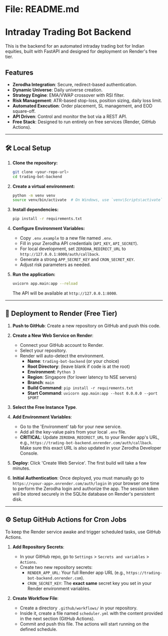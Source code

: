 # File: README.md

# Intraday Trading Bot Backend

This is the backend for an automated intraday trading bot for Indian equities, built with FastAPI and designed for deployment on Render's free tier.

## Features

-   **Zerodha Integration**: Secure, redirect-based authentication.
-   **Dynamic Universe**: Daily universe creation.
-   **Strategy Engine**: EMA/VWAP crossover with RSI filter.
-   **Risk Management**: ATR-based stop-loss, position sizing, daily loss limit.
-   **Automated Execution**: Order placement, SL management, and EOD square-off.
-   **API Driven**: Control and monitor the bot via a REST API.
-   **Free Stack**: Designed to run entirely on free services (Render, GitHub Actions).

---

## 🛠️ Local Setup

1.  **Clone the repository:**
    ```bash
    git clone <your-repo-url>
    cd trading-bot-backend
    ```

2.  **Create a virtual environment:**
    ```bash
    python -m venv venv
    source venv/bin/activate  # On Windows, use `venv\Scripts\activate`
    ```

3.  **Install dependencies:**
    ```bash
    pip install -r requirements.txt
    ```

4.  **Configure Environment Variables:**
    -   Copy `.env.example` to a new file named `.env`.
    -   Fill in your Zerodha API credentials (`API_KEY`, `API_SECRET`).
    -   For local development, set `ZERODHA_REDIRECT_URL` to `http://127.0.0.1:8000/auth/callback`.
    -   Generate a strong `APP_SECRET_KEY` and `CRON_SECRET_KEY`.
    -   Adjust risk parameters as needed.

5.  **Run the application:**
    ```bash
    uvicorn app.main:app --reload
    ```
    The API will be available at `http://127.0.0.1:8000`.

---

## 🚀 Deployment to Render (Free Tier)

1.  **Push to GitHub**: Create a new repository on GitHub and push this code.

2.  **Create a New Web Service on Render**:
    -   Connect your GitHub account to Render.
    -   Select your repository.
    -   Render will auto-detect the environment.
        -   **Name**: `trading-bot-backend` (or your choice)
        -   **Root Directory**: (leave blank if code is at the root)
        -   **Environment**: `Python 3`
        -   **Region**: Singapore (for lower latency to NSE servers)
        -   **Branch**: `main`
        -   **Build Command**: `pip install -r requirements.txt`
        -   **Start Command**: `uvicorn app.main:app --host 0.0.0.0 --port $PORT`

3.  **Select the Free Instance Type**.

4.  **Add Environment Variables**:
    -   Go to the 'Environment' tab for your new service.
    -   Add all the key-value pairs from your local `.env` file.
    -   **CRITICAL**: Update `ZERODHA_REDIRECT_URL` to your Render app's URL, e.g., `https://trading-bot-backend.onrender.com/auth/callback`. Make sure this exact URL is also updated in your Zerodha Developer Console.

5.  **Deploy**: Click 'Create Web Service'. The first build will take a few minutes.

6.  **Initial Authentication**: Once deployed, you must manually go to `https://<your-app>.onrender.com/auth/login` in your browser one time to perform the Zerodha login and authorize the app. The session token will be stored securely in the SQLite database on Render's persistent disk.

---

## ⚙️ Setup GitHub Actions for Cron Jobs

To keep the Render service awake and trigger scheduled tasks, use GitHub Actions.

1.  **Add Repository Secrets**:
    -   In your GitHub repo, go to `Settings` > `Secrets and variables` > `Actions`.
    -   Create two new repository secrets:
        -   `RENDER_APP_URL`: Your full Render app URL (e.g., `https://trading-bot-backend.onrender.com`).
        -   `CRON_SECRET_KEY`: The **exact same** secret key you set in your Render environment variables.

2.  **Create Workflow File**:
    -   Create a directory `.github/workflows/` in your repository.
    -   Inside it, create a file named `scheduler.yml` with the content provided in the next section (GitHub Actions).
    -   Commit and push this file. The actions will start running on the defined schedule.
